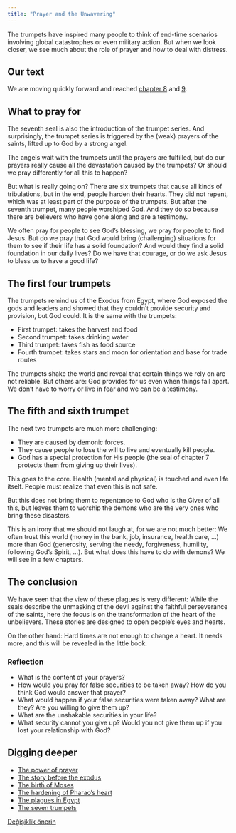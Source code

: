 ```yaml
---
title: "Prayer and the Unwavering"
---
```



The trumpets have inspired many people to think of end-time scenarios involving global catastrophes or even military action. But when we look closer, we see much about the role of prayer and how to deal with distress.


## Our text

<a name="8552"></a>
We are moving quickly forward and reached [chapter 8](https://www.bibleserver.com/NIV/Revelation8) and [9](https://www.bibleserver.com/NIV/Revelation9).


## What to pray for

<a name="b9e2"></a>
The seventh seal is also the introduction of the trumpet series. And surprisingly, the trumpet series is triggered by the (weak) prayers of the saints, lifted up to God by a strong angel.

The angels wait with the trumpets until the prayers are fulfilled, but do our prayers really cause all the devastation caused by the trumpets? Or should we pray differently for all this to happen?

But what is really going on? There are six trumpets that cause all kinds of tribulations, but in the end, people harden their hearts. They did not repent, which was at least part of the purpose of the trumpets. But after the seventh trumpet, many people worshiped God. And they do so because there are believers who have gone along and are a testimony.

We often pray for people to see God’s blessing, we pray for people to find Jesus. But do we pray that God would bring (challenging) situations for them to see if their life has a solid foundation? And would they find a solid foundation in our daily lives? Do we have that courage, or do we ask Jesus to bless us to have a good life?


## The first four trumpets

<a name="52f8"></a>
The trumpets remind us of the Exodus from Egypt, where God exposed the gods and leaders and showed that they couldn’t provide security and provision, but God could. It is the same with the trumpets:

- First trumpet: takes the harvest and food
- Second trumpet: takes drinking water
- Third trumpet: takes fish as food source
- Fourth trumpet: takes stars and moon for orientation and base for trade routes


The trumpets shake the world and reveal that certain things we rely on are not reliable. But others are: God provides for us even when things fall apart. We don’t have to worry or live in fear and we can be a testimony.


## The fifth and sixth trumpet

<a name="e243"></a>
The next two trumpets are much more challenging:

- They are caused by demonic forces.
- They cause people to lose the will to live and eventually kill people.
- God has a special protection for His people (the seal of chapter 7 protects them from giving up their lives).


This goes to the core. Health (mental and physical) is touched and even life itself. People must realize that even this is not safe.

But this does not bring them to repentance to God who is the Giver of all this, but leaves them to worship the demons who are the very ones who bring these disasters.

This is an irony that we should not laugh at, for we are not much better: We often trust this world (money in the bank, job, insurance, health care, …) more than God (generosity, serving the needy, forgiveness, humility, following God’s Spirit, …). But what does this have to do with demons? We will see in a few chapters.


## The conclusion

<a name="5993"></a>
We have seen that the view of these plagues is very different: While the seals describe the unmasking of the devil against the faithful perseverance of the saints, here the focus is on the transformation of the heart of the unbelievers. These stories are designed to open people’s eyes and hearts.

On the other hand: Hard times are not enough to change a heart. It needs more, and this will be revealed in the little book.


### Reflection

<a name="8774"></a>
- What is the content of your prayers?
- How would you pray for false securities to be taken away? How do you think God would answer that prayer?
- What would happen if your false securities were taken away? What are they? Are you willing to give them up?
- What are the unshakable securities in your life?
- What security cannot you give up? Would you not give them up if you lost your relationship with God?







## Digging deeper

<a name="71f2"></a>
- [The power of prayer](../../../topics/power/short/the-key-of-prayer)
- [The story before the exodus](../../../bible/exodus/expl/the-story-before-the-exodus)
- [The birth of Moses](../../../bible/exodus/expl/the-birth-of-moses)
- [The hardening of Pharao’s heart](../../../bible/exodus/expl/the-hardening-of-pharaohs-heart)
- [The plagues in Egypt](../../../bible/exodus/expl/the-plagues-in-egypt)
- [The seven trumpets](../../../content/trumpets/expl/the-trumpets-in-revelation)







[Değişiklik önerin](https://github.com/revelation-today/revelation-today/blob/main/exampleSite/content/docs/content/trumpets/appl/prayer-and-the-unshakeable.md)
